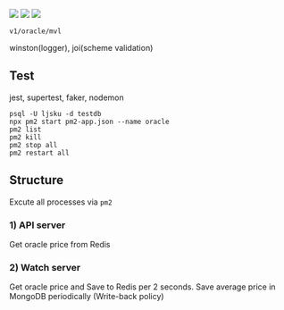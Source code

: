 ![](https://img.shields.io/badge/Nodejs-v16.3.0-red)
![](https://img.shields.io/badge/PostgreSQL-v14.1-blue)
![](https://img.shields.io/badge/Redis-v6.2.6-blue)  

`v1/oracle/mvl`

winston(logger), joi(scheme validation)

## Test
jest, supertest, faker, nodemon
```
psql -U ljsku -d testdb
npx pm2 start pm2-app.json --name oracle
pm2 list
pm2 kill
pm2 stop all
pm2 restart all
```

## Structure
Excute all processes via `pm2`
### 1) API server
Get oracle price from Redis
### 2) Watch server
Get oracle price and Save to Redis per 2 seconds. Save average price in MongoDB periodically (Write-back policy)
